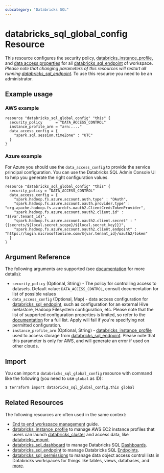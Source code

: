```yaml
---
subcategory: "Databricks SQL"
---
```

# databricks_sql_global_config Resource

This resource configures the security policy, [databricks_instance_profile](instance_profile.md), and [data access properties](https://docs.databricks.com/sql/admin/data-access-configuration.html) for all [databricks_sql_endpoint](sql_endpoint.md) of workspace. *Please note that changing parameters of this resources will restart all running [databricks_sql_endpoint](sql_endpoint.md).*  To use this resource you need to be an administrator.

## Example usage

### AWS example

```hcl
resource "databricks_sql_global_config" "this" {
  security_policy      = "DATA_ACCESS_CONTROL"
  instance_profile_arn = "arn:...."
  data_access_config = {
    "spark.sql.session.timeZone" : "UTC"
  }
}
```

### Azure example

For Azure you should use the `data_access_config` to provide the service principal configuration. You can use the Databricks SQL Admin Console UI to help you generate the right configuration values.

```hcl
resource "databricks_sql_global_config" "this" {
  security_policy = "DATA_ACCESS_CONTROL"
  data_access_config = {
    "spark.hadoop.fs.azure.account.auth.type" : "OAuth",
    "spark.hadoop.fs.azure.account.oauth.provider.type" : "org.apache.hadoop.fs.azurebfs.oauth2.ClientCredsTokenProvider",
    "spark.hadoop.fs.azure.account.oauth2.client.id" : "${var.tenant_id}",
    "spark.hadoop.fs.azure.account.oauth2.client.secret" : "{{secrets/${local.secret_scope}/${local.secret_key}}}",
    "spark.hadoop.fs.azure.account.oauth2.client.endpoint" : "https://login.microsoftonline.com/${var.tenant_id}/oauth2/token"
  }
}
```


## Argument Reference

The following arguments are supported (see [documentation](https://docs.databricks.com/sql/api/sql-endpoints.html#global-edit) for more details):

* `security_policy` (Optional, String) - The policy for controlling access to datasets. Default value: `DATA_ACCESS_CONTROL`, consult documentation for list of possible values
* `data_access_config` (Optional, Map) - data access configuration for [databricks_sql_endpoint](sql_endpoint.md), such as configuration for an external Hive metastore, Hadoop Filesystem configuration, etc.  Please note that the list of supported configuration properties is limited, so refer to the [documentation](https://docs.databricks.com/sql/admin/data-access-configuration.html#supported-properties) for a full list.  Apply will fail if you're specifying not permitted configuration.
* `instance_profile_arn` (Optional, String) - [databricks_instance_profile](instance_profile.md) used to access storage from [databricks_sql_endpoint](sql_endpoint.md). Please note that this parameter is only for AWS, and will generate an error if used on other clouds. 

## Import

You can import a `databricks_sql_global_config` resource with command like the following (you need to use `global` as ID):

```bash
$ terraform import databricks_sql_global_config.this global
```

## Related Resources

The following resources are often used in the same context:

* [End to end workspace management](../guides/workspace-management.md) guide.
* [databricks_instance_profile](instance_profile.md) to manage AWS EC2 instance profiles that users can launch [databricks_cluster](cluster.md) and access data, like [databricks_mount](mount.md).
* [databricks_sql_dashboard](sql_dashboard.md) to manage Databricks SQL [Dashboards](https://docs.databricks.com/sql/user/dashboards/index.html).
* [databricks_sql_endpoint](sql_endpoint.md) to manage Databricks SQL [Endpoints](https://docs.databricks.com/sql/admin/sql-endpoints.html).
* [databricks_sql_permissions](sql_permissions.md) to manage data object access control lists in Databricks workspaces for things like tables, views, databases, and [more](https://docs.databricks.com/security/access-control/table-acls/object-privileges.html).

